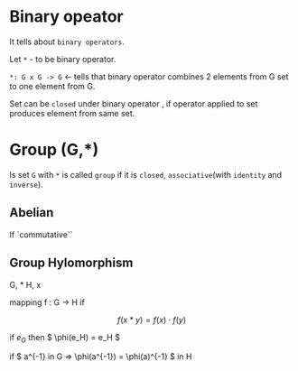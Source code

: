 
# Binary opeator

It tells about `binary operators`.

Let `*` - to be binary operator.

`*: G x G -> G` <- tells that binary operator combines 2 elements from G set to one element from G.

Set can be `closed` under binary operator , if operator applied to set produces element from same set.


# Group (G,*)

Is set `G` with `*` is called `group` if it is `closed`, `associative`(with `identity` and `inverse`).

## Abelian

If `commutative``


## Group Hylomorphism

G, *
H, x

mapping f : G -> H if 

$$
f(x * y) = f(x) \cdot f(y)
$$


if $e_G$ then $ \phi(e_H) = e_H $

if $ a^{-1} in G  => \phi(a^{-1}) = \phi(a)^{-1} $  in H  


